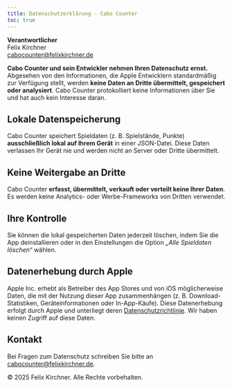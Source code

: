 ```yaml
---
title: Datenschutzerklärung - Cabo Counter
toc: true
---
```


**Verantwortlicher**  
Felix Kirchner  
[cabocounter@felixkirchner.de](mailto:cabocounter@felixkirchner.de)

**Cabo Counter und sein Entwickler nehmen Ihren Datenschutz ernst.** Abgesehen von den Informationen, die Apple
Entwicklern standardmäßig zur Verfügung stellt, werden **keine Daten an Dritte übermittelt, gespeichert oder analysiert**. Cabo Counter protokolliert keine Informationen über Sie und hat auch kein Interesse daran.

## Lokale Datenspeicherung

Cabo Counter speichert Spieldaten (z. B. Spielstände, Punkte) **ausschließlich lokal auf Ihrem Gerät** in einer
JSON-Datei. Diese Daten verlassen Ihr Gerät nie und werden nicht an Server oder Dritte übermittelt.

## Keine Weitergabe an Dritte

Cabo Counter **erfasst, übermittelt, verkauft oder verteilt keine Ihrer Daten**. Es werden keine Analytics- oder
Werbe-Frameworks von Dritten verwendet.

## Ihre Kontrolle

Sie können die lokal gespeicherten Daten jederzeit löschen, indem Sie die App deinstallieren oder in den Einstellungen
die Option *„Alle Spieldaten löschen“* wählen.

## Datenerhebung durch Apple

Apple Inc. erhebt als Betreiber des App Stores und von iOS möglicherweise Daten, die mit der Nutzung dieser App
zusammenhängen (z. B. Download-Statistiken, Geräteinformationen oder In-App-Käufe). Diese Datenerhebung erfolgt durch
Apple und unterliegt deren [Datenschutzrichtlinie](https://www.apple.com/legal/privacy/de-ww/). Wir haben
keinen Zugriff auf diese Daten.

## Kontakt

Bei Fragen zum Datenschutz schreiben Sie bitte an [cabocounter@felixkirchner.de](mailto:cabocounter@felixkirchner.de).

&copy; 2025 Felix Kirchner. Alle Rechte vorbehalten.